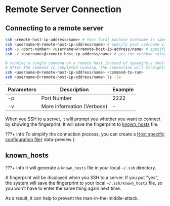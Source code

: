 # Remote Server Connection

## Connecting to a remote server

```bash linenums="1"
ssh <remote-host-ip-address/name> # Your local machine username is same as on the remote server
ssh <username>@<remote-host-ip-address/name> # specify your username if it is different
ssh -p <port-number> <username>@<remote-host-ip-address/name> # specify different port number
ssh -v <username>@<remote-host-ip-address/name> # get the verbose information

# running a single command on a remote host instead of spawning a shell session
# After the command is completed running, the connection will straightaway close
ssh <username>@<remote-host-ip-address/name> <command-to-run>
ssh <username>@<remote-host-ip-address/name> ls -la
```

| Parameters | Description                | Example |
| ---------- | -------------------------- | ------- |
| -p         | Port Number                | 2222    |
| -v         | More information (Verbose) | -       |

When you SSH to a server, it will prompt you whether you want to connect by showing the fingerprint. It will save the fingerprint to [known_hosts](#known_hosts) file.

???+ info
    To simplify the connection process, you can create a [Host specific configuration file](../host-configuration){ data-preview }.

## known_hosts

???+ info
    It will generate a `known_hosts` file in your local `~/.ssh` directory.

A fingerprint will be displayed when you SSH to a server. If you put "yes", the system will save the fingerprint to your local `~/.ssh/known_hosts` file, so you won't have to enter the same thing again next time.

As a result, it can help to prevent the man-in-the-middle-attack.
